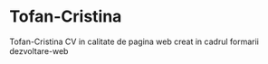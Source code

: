# Tofan-Cristina
Tofan-Cristina CV in calitate de pagina web creat in cadrul formarii dezvoltare-web
